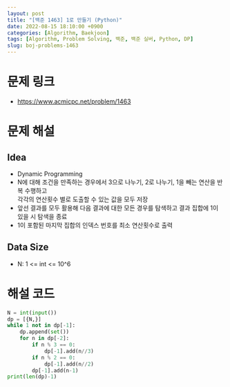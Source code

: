 ```yaml
---
layout: post
title: "[백준 1463] 1로 만들기 (Python)"
date: 2022-08-15 18:10:00 +0900
categories: [Algorithm, Baekjoon]
tags: [Algorithm, Problem Solving, 백준, 백준 실버, Python, DP]
slug: boj-problems-1463
---
```


# 문제 링크
- https://www.acmicpc.net/problem/1463

# 문제 해설

## Idea
- Dynamic Programming
- N에 대해 조건을 만족하는 경우에서 3으로 나누기, 2로 나누기, 1을 빼는 연산을 반복 수행하고   
  각각의 연산횟수 별로 도출할 수 있는 값을 모두 저장
- 앞선 결과를 모두 활용해 다음 결과에 대한 모든 경우를 탐색하고 결과 집합에 1이 있을 시 탐색을 종료
- 1이 포함된 마지막 집합의 인덱스 번호를 최소 연산횟수로 출력

## Data Size
- N: 1 <= int <= 10^6

# 해설 코드

```python
N = int(input())
dp = [{N,}]
while 1 not in dp[-1]:
    dp.append(set())
    for n in dp[-2]:
        if n % 3 == 0:
            dp[-1].add(n//3)
        if n % 2 == 0:
            dp[-1].add(n//2)
        dp[-1].add(n-1)
print(len(dp)-1)
```